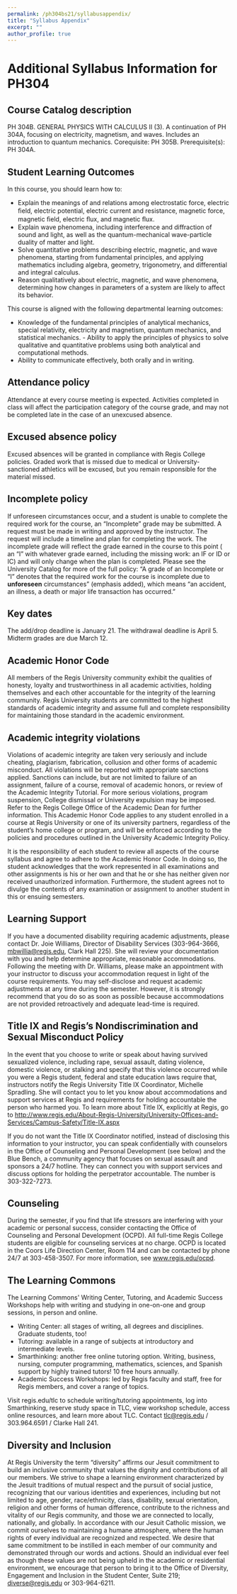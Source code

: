 ```yaml
---
permalink: /ph304bs21/syllabusappendix/
title: "Syllabus Appendix"
excerpt: ""
author_profile: true
---
```


# Additional Syllabus Information for PH304

## Course Catalog description
PH 304B. GENERAL PHYSICS WITH CALCULUS II (3). A continuation of PH 304A, focusing on electricity, magnetism, and waves. Includes an introduction to quantum mechanics. Corequisite: PH 305B. Prerequisite(s): PH 304A. 

## Student Learning Outcomes	
In this course, you should learn how to:
- Explain the meanings of and relations among electrostatic force, electric ﬁeld, electric potential, electric current and resistance, magnetic force, magnetic ﬁeld, electric ﬂux, and magnetic ﬂux.
- Explain wave phenomena, including interference and diffraction of sound and light, as well as the quantum-mechanical wave-particle duality of matter and light.
- Solve quantitative problems describing electric, magnetic, and wave phenomena, starting from fundamental principles, and applying mathematics including algebra, geometry, trigonometry, and differential and integral calculus.
- Reason qualitatively about electric, magnetic, and wave phenomena, determining how changes in parameters of a system are likely to affect its behavior.

This course is aligned with the following departmental learning outcomes:
- Knowledge of the fundamental principles of analytical mechanics, special relativity, electricity and magnetism, quantum mechanics, and statistical mechanics. - Ability to apply the principles of physics to solve qualitative and quantitative problems using both analytical and computational methods.
- Ability to communicate effectively, both orally and in writing.


## Attendance policy
Attendance at every course meeting is expected. Activities completed in class will affect the participation category of the course grade, and may not be completed late in the case of an unexcused absence.

## Excused absence policy
Excused absences will be granted in compliance with Regis College policies. Graded work that is missed due to medical or University-sanctioned athletics will be excused, but you remain responsible for the material missed.

## Incomplete policy
If unforeseen circumstances occur, and a student is unable to complete the required work for the course, an “Incomplete” grade may be submitted.  A request must be made in writing and approved by the instructor.  The request will include a timeline and plan for completing the work.  The incomplete grade will reflect the grade earned in the course to this point ( an “I” with whatever grade earned, including the missing work: an IF or ID or IC) and will only change when the plan is completed. Please see the University Catalog for more of the full policy: “A grade of an Incomplete or “I” denotes that the required work for the course is incomplete due to **unforeseen** circumstances” (emphasis added), which means “an accident, an illness, a death or major life transaction has occurred.”

## Key dates
The add/drop deadline is January 21. The withdrawal deadline is April 5. Midterm grades are due March 12. 

## Academic Honor Code
All members of the Regis University community exhibit the qualities of honesty, loyalty and trustworthiness in all academic activities, holding themselves and each other accountable for the integrity of the learning community.  Regis University students are committed to the highest standards of academic integrity and assume full and complete responsibility for maintaining those standard in the academic environment.

## Academic integrity violations
Violations of academic integrity are taken very seriously and include cheating, plagiarism, fabrication, collusion and other forms of academic misconduct.  All violations will be reported with appropriate sanctions applied.  Sanctions can include, but are not limited to failure of an assignment, failure of a course, removal of academic honors, or review of the Academic Integrity Tutorial.  For more serious violations, program suspension, College dismissal or University expulsion may be imposed.  Refer to the Regis College Office of the Academic Dean for further information.  This Academic Honor Code applies to any student enrolled in a course at Regis University or one of its university partners, regardless of the student’s home college or program, and will be enforced according to the policies and procedures outlined in the University Academic Integrity Policy.  

It is the responsibility of each student to review all aspects of the course syllabus and agree to adhere to the Academic Honor Code.  In doing so, the student acknowledges that the work represented in all examinations and other assignments is his or her own and that he or she has neither given nor received unauthorized information.  Furthermore, the student agrees not to divulge the contents of any examination or assignment to another student in this or ensuing semesters.  

## Learning Support
If you have a documented disability requiring academic adjustments, please contact Dr. Joie Williams, Director of Disability Services (303-964-3666, mbwillia@regis.edu, Clark Hall 225).  She will review your documentation with you and help determine appropriate, reasonable accommodations.  Following the meeting with Dr. Williams, please make an appointment with your instructor to discuss your accommodation request in light of the course requirements.  You may self-disclose and request academic adjustments at any time during the semester.  However, it is strongly recommend that you do so as soon as possible because accommodations are not provided retroactively and adequate lead-time is required.

## Title IX and Regis’s Nondiscrimination and Sexual Misconduct Policy
In the event that you choose to write or speak about having survived sexualized violence, including rape, sexual assault, dating violence, domestic violence, or stalking and specify that this violence occurred while you were a Regis student, federal and state education laws require that, instructors notify the Regis University Title IX Coordinator, Michelle Spradling. She will contact you to let you know about accommodations and support services at Regis and requirements for holding accountable the person who harmed you. To learn more about Title IX, explicitly at Regis, go to http://www.regis.edu/About-Regis-University/University-Offices-and-Services/Campus-Safety/Title-IX.aspx
 
If you do not want the Title IX Coordinator notified, instead of disclosing this information to your instructor, you can speak confidentially with counselors in the Office of Counseling and Personal Development (see below) and the Blue Bench, a community agency that focuses on sexual assault and sponsors a 24/7 hotline. They can connect you with support services and discuss options for holding the perpetrator accountable. The number is 303-322-7273.

## Counseling
During the semester, if you find that life stressors are interfering with your academic or personal success, consider contacting the Office of Counseling and Personal Development (OCPD). All full-time Regis College students are eligible for counseling services at no charge. OCPD is located in the Coors Life Direction Center, Room 114 and can be contacted by phone 24/7 at 303-458-3507. For more information, see www.regis.edu/ocpd.

## The Learning Commons
The Learning Commons' Writing Center, Tutoring, and Academic Success Workshops help with writing and studying in one-on-one and group sessions, in person and online.
- Writing Center: all stages of writing, all degrees and disciplines. Graduate students, too!
- Tutoring: available in a range of subjects at introductory and intermediate levels.
- Smarthinking: another free online tutoring option. Writing, business, nursing, computer programming, mathematics, sciences, and Spanish support by highly trained tutors! 10 free hours annually.
- Academic Success Workshops: led by Regis faculty and staff, free for Regis members, and cover a range of topics.
 
Visit regis.edu/tlc to schedule writing/tutoring appointments, log into Smarthinking, reserve study space in TLC, view workshop schedule, access online resources, and learn more about TLC.
Contact tlc@regis.edu / 303.964.6591 / Clarke Hall 241.

## Diversity and Inclusion
At Regis University the term “diversity” affirms our Jesuit commitment to build an inclusive community that values the dignity and contributions of all our members. We strive to shape a learning environment characterized by the Jesuit traditions of mutual respect and the pursuit of social justice, recognizing that our various identities and experiences, including but not limited to age, gender, race/ethnicity, class, disability, sexual orientation, religion and other forms of human difference, contribute to the richness and vitality of our Regis community, and those we are connected to locally, nationally, and globally. In accordance with our Jesuit Catholic mission, we commit ourselves to maintaining a humane atmosphere, where the human rights of every individual are recognized and respected. We desire that same commitment to be instilled in each member of our community and demonstrated through our words and actions. Should an individual ever feel as though these values are not being upheld in the academic or residential environment, we encourage that person to bring it to the Office of Diversity, Engagement and Inclusion in the Student Center, Suite 219; diverse@regis.edu or 303-964-6211.
